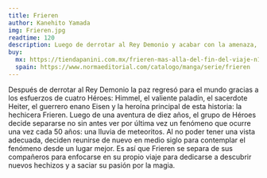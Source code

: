 ```yaml
---
title: Frieren
author: Kanehito Yamada
img: Frieren.jpg
readtime: 120
description: Luego de derrotar al Rey Demonio y acabar con la amenaza, el grupo de héroes conformado por Himmel, Eisen, Heiter y Frieren regresa a la capital para continuar con sus vidas. Sin embargo, la naturaleza casi inmortal de Frieren la hace tomar un rumbo distinto al de sus compañeros y decide emprender un viaje para conocer más acerca de la naturaleza humana. Esta es la vida de los héroes después de la fantasía. 
buy: 
  mx: https://tiendapanini.com.mx/frieren-mas-alla-del-fin-del-viaje-n1
  spain: https://www.normaeditorial.com/catalogo/manga/serie/frieren
---
```


Después de derrotar al Rey Demonio la paz regresó para el mundo gracias a los esfuerzos de cuatro Héroes: Himmel, el valiente paladín, el sacerdote Heiter, el guerrero enano Eisen y la heroína principal de esta historia: la hechicera Frieren. Luego de una aventura de diez años, el grupo de Héroes decide separarse no sin antes ver por última vez un fenómeno que ocurre una vez cada 50 años: una lluvia de meteoritos. Al no poder tener una vista adecuada, deciden reunirse de nuevo en medio siglo para contemplar el fenómeno desde un lugar mejor. Es así que Frieren se separa de sus compañeros para enfocarse en su propio viaje para dedicarse a descubrir nuevos hechizos y a saciar su pasión por la magia.